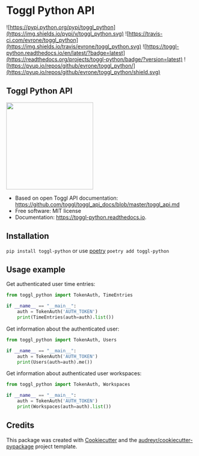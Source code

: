 Toggl Python API
================

![https://pypi.python.org/pypi/toggl_python](https://img.shields.io/pypi/v/toggl_python.svg) ![https://travis-ci.com/evrone/toggl_python](https://img.shields.io/travis/evrone/toggl_python.svg) ![https://toggl-python.readthedocs.io/en/latest/?badge=latest](https://readthedocs.org/projects/toggl-python/badge/?version=latest) ![https://pyup.io/repos/github/evrone/toggl_python/](https://pyup.io/repos/github/evrone/toggl_python/shield.svg)


Toggl Python API
----------------
[<img src="https://evrone.com/logo/evrone-sponsored-logo.png" width=231>](https://evrone.com/?utm_source=github.com)  
* Based on open Toggl API documentation: https://github.com/toggl/toggl_api_docs/blob/master/toggl_api.md
* Free software: MIT license
* Documentation: https://toggl-python.readthedocs.io.  


Installation
------------
`pip install toggl-python` or use [poetry](https://python-poetry.org) `poetry add toggl-python`

Usage example
-------------

Get authenticated user time entries:

```python
from toggl_python import TokenAuth, TimeEntries

if __name__ == "__main__":
    auth = TokenAuth('AUTH_TOKEN')
    print(TimeEntries(auth=auth).list())
```

Get information about the authenticated user:

```python
from toggl_python import TokenAuth, Users

if __name__ == "__main__":
    auth = TokenAuth('AUTH_TOKEN')
    print(Users(auth=auth).me())
```

Get information about authenticated user workspaces:

```python
from toggl_python import TokenAuth, Workspaces

if __name__ == "__main__":
    auth = TokenAuth('AUTH_TOKEN')
    print(Workspaces(auth=auth).list())
```

Credits
-------

This package was created with [Cookiecutter](https://github.com/audreyr/cookiecutter) and the [audreyr/cookiecutter-pypackage](https://github.com/audreyr/cookiecutter-pypackage) project template.
